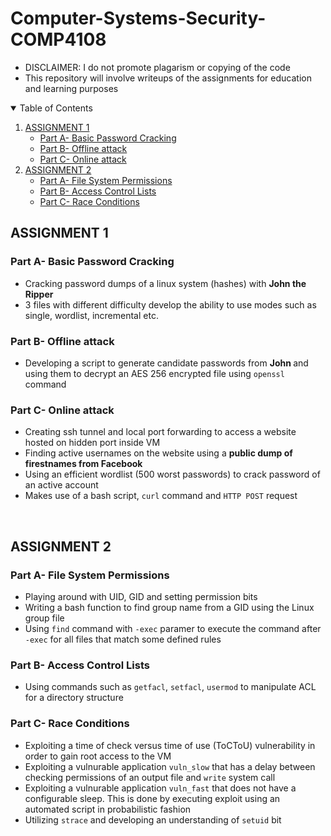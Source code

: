 # Computer-Systems-Security-COMP4108

- DISCLAIMER: I do not promote plagarism or copying of the code
- This repository will involve writeups of the assignments for education and learning purposes 

<!-- TABLE OF CONTENTS -->
<details open="open">
  <summary>Table of Contents</summary>
  <ol>
    <li>
      <a href="#assignment-1">ASSIGNMENT 1</a>
      <ul>
        <li><a href="#part-a--basic-password-cracking"> Part A- Basic Password Cracking</a></li>
        <li><a href="#part-b--offline-attack"> Part B- Offline attack</a></li>
        <li><a href="#part-c--online-attack"> Part C- Online attack</a></li>
      </ul>
    </li>
    <li>
      <a href="#assignment-2">ASSIGNMENT 2</a>
      <ul>
        <li><a href="#part-a--file-system-permissions"> Part A- File System Permissions </a></li>
        <li><a href="#part-b--access-control-lists"> Part B- Access Control Lists</a></li>
        <li><a href="#part-c--race-conditions"> Part C- Race Conditions</a></li>
      </ul>
    </li>
  </ol>
</details>


## ASSIGNMENT 1
### Part A- Basic Password Cracking
- Cracking password dumps of a linux system (hashes) with <b>John the Ripper</b>
- 3 files with different difficulty develop the ability to use modes such as single, wordlist, incremental etc. 

### Part B- Offline attack
- Developing a script to generate candidate passwords from <b> John </b> and using them to decrypt an AES 256 encrypted file using ```openssl``` command

### Part C- Online attack
- Creating ssh tunnel and local port forwarding to access a website hosted on hidden port inside VM
- Finding active usernames on the website using a <b> public dump of firestnames from Facebook </b> 
- Using an efficient wordlist (500 worst passwords) to crack password of an active account
- Makes use of a bash script, ```curl``` command and ```HTTP POST``` request

<br>

## ASSIGNMENT 2
### Part A- File System Permissions 
- Playing around with UID, GID and setting permission bits 
- Writing a bash function to find group name from a GID using the Linux group file
- Using ```find``` command with ```-exec``` paramer to execute the command after ```-exec``` for all files that match some defined rules

### Part B- Access Control Lists
- Using commands such as ```getfacl```, ```setfacl```, ```usermod``` to manipulate ACL for a directory structure

### Part C- Race Conditions
- Exploiting a  time of check versus time of use (ToCToU) vulnerability in order to gain root access to the VM 
- Exploiting a vulnurable application ```vuln_slow``` that has a delay between checking permissions of an output file and ```write``` system call
- Exploiting a vulnurable application ```vuln_fast``` that does not have a configurable sleep. This is done by executing exploit using an automated script in probabilistic fashion
- Utilizing ```strace``` and developing an understanding of ```setuid``` bit 

